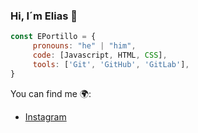 ### Hi, I´m Elias 👋
``` js
const EPortillo = {        
     pronouns: "he" | "him",  
     code: [Javascript, HTML, CSS],  
     tools: ['Git', 'GitHub', 'GitLab'],  
}
```
You can find me 🌍:
- [Instagram](https://www.instagram.com/elias22.ok)
<!--
**EPortillo22/EPortillo22** is a ✨ _special_ ✨ repository because its `README.md` (this file) appears on your GitHub profile.

Here are some ideas to get you started:

- 🔭 I’m currently working on ...
- 🌱 I’m currently learning ...
- 👯 I’m looking to collaborate on ...
- 🤔 I’m looking for help with ...
- 💬 Ask me about ...
- 📫 How to reach me: ...
- 😄 Pronouns: ...
- ⚡ Fun fact: ...
-->
